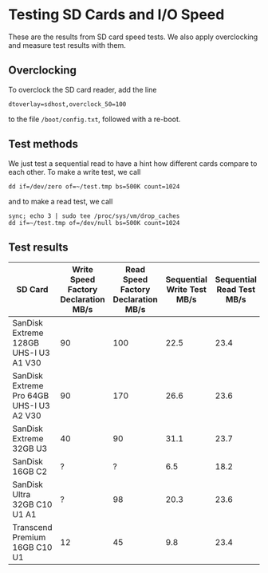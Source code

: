 # Testing SD Cards and I/O Speed
These are the results from SD card speed tests. We also apply overclocking and measure test results with them.

## Overclocking
To overclock the SD card reader, add the line
```
dtoverlay=sdhost,overclock_50=100
```
to the file `/boot/config.txt`, followed with a re-boot.

## Test methods
We just test a sequential read to have a hint how different cards compare to each other. To make a write test, we call
```
dd if=/dev/zero of=~/test.tmp bs=500K count=1024
```
and to make a read test, we call
```
sync; echo 3 | sudo tee /proc/sys/vm/drop_caches
dd if=~/test.tmp of=/dev/null bs=500K count=1024
```

## Test results
|SD Card|Write Speed<br/>Factory Declaration<br/>MB/s|Read Speed<br/>Factory Declaration<br/>MB/s|Sequential Write Test<br/>MB/s|Sequential Read Test<br/>MB/s|Sequential Write Test<br/>(Overclocked)<br/>MB/s|Sequential Read Test<br/>(Overclocked)<br/>MB/s|
|---|---|---|---|---|---|---|
|SanDisk Extreme 128GB UHS-I U3 A1 V30|90|100|22.5|23.4|26.5|38.3|
|SanDisk Extreme Pro 64GB UHS-I U3 A2 V30|90|170|26.6|23.6|25.9|38.5|
|SanDisk Extreme 32GB U3|40|90|31.1|23.7|27.9|39.0|
|SanDisk 16GB C2|?|?|6.5|18.2|7.5|30.3|
|SanDisk Ultra 32GB C10 U1 A1|?|98|20.3|23.6|17.4|38.8|
|Transcend Premium 16GB C10 U1|12|45|9.8|23.4|11.3|38.0|
